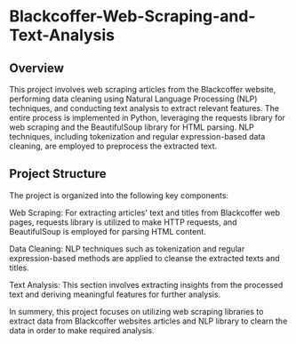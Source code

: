 # Blackcoffer-Web-Scraping-and-Text-Analysis

## Overview
This project involves web scraping articles from the Blackcoffer website, performing data cleaning using Natural Language Processing (NLP) techniques, and conducting text analysis to extract relevant features. The entire process is implemented in Python, leveraging the requests library for web scraping and the BeautifulSoup library for HTML parsing. NLP techniques, including tokenization and regular expression-based data cleaning, are employed to preprocess the extracted text.

## Project Structure
The project is organized into the following key components:

Web Scraping:
For extracting articles' text and titles from Blackcoffer web pages, requests library is utilized to make HTTP requests, and BeautifulSoup is employed for parsing HTML content.

Data Cleaning:
NLP techniques such as tokenization and regular expression-based methods are applied to cleanse the extracted texts and titles.

Text Analysis:
This section involves extracting insights from the processed text and deriving meaningful features for further analysis.

In summery, this project focuses on utilizing web scraping libraries to extract data from Blackcoffer websites articles and NLP library to clearn the data in order to make required analysis.
